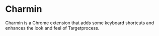 Charmin
=======

Charmin is a Chrome extension that adds some keyboard shortcuts and enhances the look and feel of Targetprocess.
